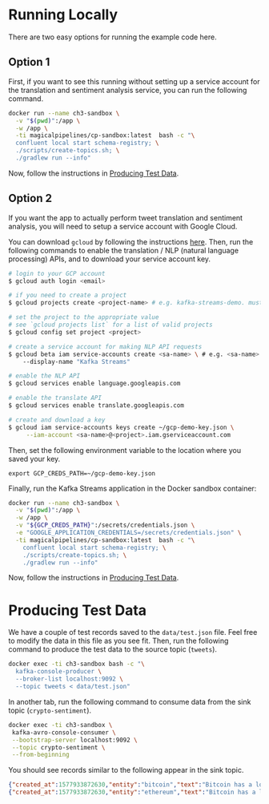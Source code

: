 # Running Locally

There are two easy options for running the example code here.

## Option 1
First, if you want to see this running without setting up a service account for the translation and sentiment analysis service, you can run the following command.

```sh
docker run --name ch3-sandbox \
  -v "$(pwd)":/app \
  -w /app \
  -ti magicalpipelines/cp-sandbox:latest  bash -c "\
  confluent local start schema-registry; \
  ./scripts/create-topics.sh; \
  ./gradlew run --info"
```

Now, follow the instructions in [Producing Test Data](#-producing-test-data).

## Option 2
If you want the app to actually perform tweet translation and sentiment analysis, you will need to setup a service account with Google Cloud.

You can download `gcloud` by following the instructions [here](https://cloud.google.com/sdk/docs/downloads-interactive#mac). Then, run the following commands to enable the translation / NLP (natural language processing) APIs, and to download your service account key.

```bash
# login to your GCP account
$ gcloud auth login <email>

# if you need to create a project
$ gcloud projects create <project-name> # e.g. kafka-streams-demo. must be globally unique so adjust accordingly

# set the project to the appropriate value
# see `gcloud projects list` for a list of valid projects
$ gcloud config set project <project>

# create a service account for making NLP API requests
$ gcloud beta iam service-accounts create <sa-name> \ # e.g. <sa-name> could be "dev-streams"
    --display-name "Kafka Streams"

# enable the NLP API
$ gcloud services enable language.googleapis.com

# enable the translate API
$ gcloud services enable translate.googleapis.com

# create and download a key
$ gcloud iam service-accounts keys create ~/gcp-demo-key.json \
     --iam-account <sa-name>@<project>.iam.gserviceaccount.com
```

Then, set the following environment variable to the location where you saved your key.
```
export GCP_CREDS_PATH=~/gcp-demo-key.json
```

Finally, run the Kafka Streams application in the Docker sandbox container:
```sh
docker run --name ch3-sandbox \
  -v "$(pwd)":/app \
  -w /app \
  -v "${GCP_CREDS_PATH}":/secrets/credentials.json \
  -e "GOOGLE_APPLICATION_CREDENTIALS=/secrets/credentials.json" \
  -ti magicalpipelines/cp-sandbox:latest  bash -c "\
    confluent local start schema-registry; \
    ./scripts/create-topics.sh; \
    ./gradlew run --info"
```

Now, follow the instructions in [Producing Test Data](#-producing-test-data).

# Producing Test Data
We have a couple of test records saved to the `data/test.json` file. Feel free to modify the data in this file as you see fit. Then, run the following command to produce the test data to the source topic (`tweets`).

```sh
docker exec -ti ch3-sandbox bash -c "\
  kafka-console-producer \
  --broker-list localhost:9092 \
  --topic tweets < data/test.json"
```

In another tab, run the following command to consume data from the sink topic (`crypto-sentiment`).
```sh
docker exec -ti ch3-sandbox \
 kafka-avro-console-consumer \
 --bootstrap-server localhost:9092 \
 --topic crypto-sentiment \
 --from-beginning
 ```
 
 You should see records similar to the following appear in the sink topic.
 ```json
 {"created_at":1577933872630,"entity":"bitcoin","text":"Bitcoin has a lot of promise. I'm not too sure about #ethereum","sentiment_score":0.3444212495322003,"sentiment_magnitude":0.9464683988787772,"salience":0.9316858469669134}
{"created_at":1577933872630,"entity":"ethereum","text":"Bitcoin has a lot of promise. I'm not too sure about #ethereum","sentiment_score":0.1301464314096875,"sentiment_magnitude":0.8274198304784903,"salience":0.9112319163372604}
```
